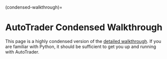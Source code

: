 (condensed-walkthrough)=
# AutoTrader Condensed Walkthrough
This page is a highly condensed version of the [detailed walkthrough](walkthrough). If you are 
familiar with Python, it should be sufficient to get you up and running with AutoTrader.







